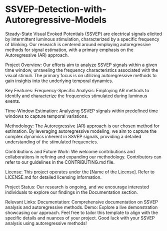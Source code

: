 # SSVEP-Detection-with-Autoregressive-Models
Steady-State Visual Evoked Potentials (SSVEP) are electrical signals elicited by intermittent luminous stimulation, characterized by a specific frequency of blinking. Our research is centered around employing autoregressive methods for signal estimation, with a primary emphasis on the Autoregressive (AR) approach.

Project Overview:
Our efforts aim to analyze SSVEP signals within a given time window, unraveling the frequency characteristics associated with the visual stimuli. The primary focus is on utilizing autoregressive methods to gain insights into the underlying temporal dynamics.

Key Features:
Frequency-Specific Analysis: Employing AR methods to identify and characterize the frequencies stimulated during luminous events.

Time-Window Estimation: Analyzing SSVEP signals within predefined time windows to capture temporal variations.

Methodology:
The Autoregressive (AR) approach is our chosen method for estimation. By leveraging autoregressive modeling, we aim to capture the complex dynamics inherent in SSVEP signals, providing a detailed understanding of the stimulated frequencies.

Contributions and Future Work:
We welcome contributions and collaborations in refining and expanding our methodology. Contributors can refer to our guidelines in the CONTRIBUTING.md file.

License:
This project operates under the [Name of the License]. Refer to LICENSE.md for detailed licensing information.

Project Status:
Our research is ongoing, and we encourage interested individuals to explore our findings in the Documentation section.

Relevant Links:
Documentation: Comprehensive documentation on SSVEP analysis and autoregressive methods.
Demo: Explore a live demonstration showcasing our approach.
Feel free to tailor this template to align with the specific details and nuances of your project. Good luck with your SSVEP analysis using autoregressive methods!
